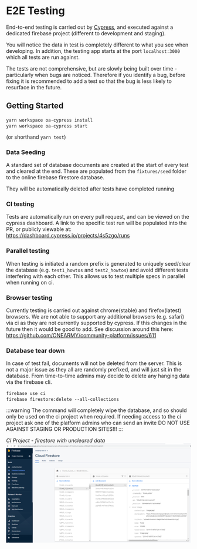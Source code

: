 # E2E Testing

End-to-end testing is carried out by [Cypress](https://www.cypress.io/), and executed against a dedicated firebase project (different to development and staging).

You will notice the data in test is completely different to what you see when developing. In addition, the testing app starts at the port `localhost:3000` which all tests are run against.

The tests are not comprehensive, but are slowly being built over time - particularly when bugs are noticed. Therefore if you identify a bug, before fixing it is recommended to add a test so that the bug is less likely to resurface in the future.

## Getting Started

```
yarn workspace oa-cypress install
yarn workspace oa-cypress start
```

(or shorthand `yarn test`)

### Data Seeding

A standard set of database documents are created at the start of every test and cleared at the end. These are populated from the `fixtures/seed` folder to the online firebase firestore database.

They will be automatically deleted after tests have completed running

### CI testing

Tests are automatically run on every pull request, and can be viewed on the cypress dashboard. A link to the specific test run will be populated into the PR, or publicly viewable at: https://dashboard.cypress.io/projects/4s5zgo/runs

### Parallel testing

When testing is initiated a random prefix is generated to uniquely seed/clear the database (e.g. `test1_howtos` and `test2_howtos`) and avoid different tests interfering with each other. This allows us to test multiple specs in parallel when running on ci.

### Browser testing

Currently testing is carried out against chrome(stable) and firefox(latest) browsers. We are not able to support any additional browsers (e.g. safari) via ci as they are not currently supported by cypress. If this changes in the future then it would be good to add. See discussion around this here: https://github.com/ONEARMY/community-platform/issues/611

### Database tear down

In case of test fail, documents will not be deleted from the server. This is not a major issue as they all are randomly prefixed, and will just sit in the database. From time-to-time admins may decide to delete any hanging data via the firebase cli.

```
firebase use ci
firebase firestore:delete --all-collections
```

:::warning
The command will completely wipe the database, and so should only be used on the ci project when required. If needing access to the ci project ask one of the platform admins who can send an invite
DO NOT USE AGAINST STAGING OR PRODUCTION SITES!!!
:::

_CI Project - firestore with uncleared data_
![](./images/ci-firestore-project.png)
